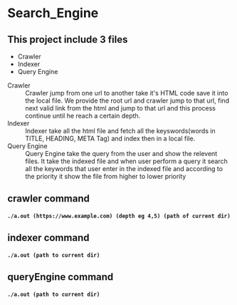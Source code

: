 # Search_Engine

## This project include 3 files
<ul>
  <li>Crawler</li>
  <li>Indexer</li>
  <li>Query Engine</li>
</ul>

<dl>
  <dt>Crawler</dt>
  <dd>
    Crawler jump from one url to another take it's HTML code save it into the local file. We provide the root url and crawler jump to that url, find next valid link from the html and jump to that url and this process continue until he reach a certain depth.
    
  </dd>
  <dt> Indexer </dt>
  <dd>
    Indexer take all the html file and fetch all the keyswords(words in TITLE, HEADING, META Tag) and index then in a local file.
  </dd>
  <dt> Query Engine </dt>
  <dd>
    Query Engine take the query from the user and show the relevent files. It take the indexed file and when user perform a query it search all the keywords that user enter in the indexed file and according to the priority it show the file from higher to lower priority
  </dd>
</dl>

## crawler command
#### `./a.out (https://www.example.com) (depth eg 4,5) (path of current dir)`
## indexer command
#### `./a.out (path to current dir)`
## queryEngine command
#### `./a.out (path to current dir)`

